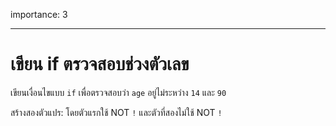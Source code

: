 importance: 3

---

# เขียน if ตรวจสอบช่วงตัวเลข

เขียนเงื่อนไขแบบ `if` เพื่อตรวจสอบว่า `age` อยู่ไม่ระหว่าง `14` และ `90`

สร้างสองตัวแปร: โดยตัวแรกใช้ NOT `!` และตัวที่สองไม่ใช้ NOT `!`
